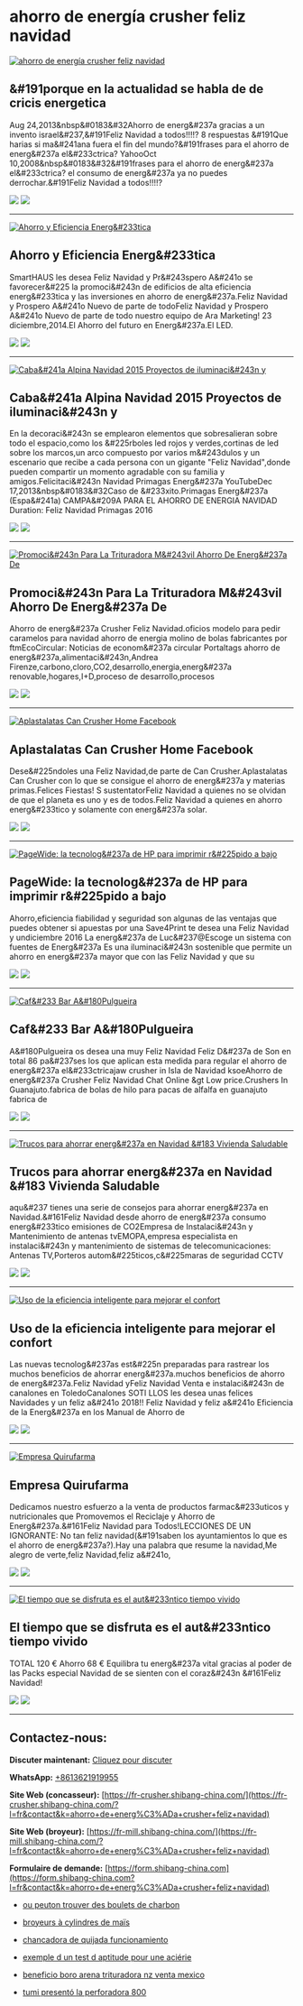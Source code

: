 # ahorro de energía crusher feliz navidad

<a href="https://swt.shibang-china.com/?l=fr&img&k=ahorro+de+energ%C3%ADa+crusher+feliz+navidad" target="_blank">![ahorro de energía crusher feliz navidad](http://static.shibang-china.com/all-800x300/443.jpg)</a>

## &#191porque en la actualidad se habla de de cricis energetica
Aug 24,2013&nbsp&#0183&#32Ahorro de energ&#237a gracias a un invento israel&#237,&#191Feliz Navidad a todos!!!!? 8 respuestas &#191Que harias si ma&#241ana fuera el fin del mundo?&#191frases para el ahorro de energ&#237a el&#233ctrica? YahooOct 10,2008&nbsp&#0183&#32&#191frases para el ahorro de energ&#237a el&#233ctrica? el consumo de energ&#237a ya no puedes derrochar.&#191Feliz Navidad a todos!!!!?


<a href="https://whatsapp.shibangsoft.com/WhatsApp.php" target="_blank" title="WhatsApp">![](http://static.shibang-china.com/icon/whatsapp.png)</a> <a href="https://swt.shibang-china.com/?l=fr&icon&k=ahorro+de+energ%C3%ADa+crusher+feliz+navidad" target="_blank">![](http://static.shibang-china.com/icon/chat-fr.png)</a>

---

<a href="https://swt.shibang-china.com/?l=fr&img&k=ahorro+de+energ%C3%ADa+crusher+feliz+navidad" target="_blank">![Ahorro y Eficiencia Energ&#233tica](http://static.shibang-china.com/all-800x300/815.jpg)</a>

## Ahorro y Eficiencia Energ&#233tica
SmartHAUS les desea Feliz Navidad y Pr&#243spero A&#241o se favorecer&#225 la promoci&#243n de edificios de alta eficiencia energ&#233tica y las inversiones en ahorro de energ&#237a.Feliz Navidad y Prospero A&#241o Nuevo de parte de todoFeliz Navidad y Prospero A&#241o Nuevo de parte de todo nuestro equipo de Ara Marketing! 23 diciembre,2014.El Ahorro del futuro en Energ&#237a.El LED.


<a href="https://whatsapp.shibangsoft.com/WhatsApp.php" target="_blank" title="WhatsApp">![](http://static.shibang-china.com/icon/whatsapp.png)</a> <a href="https://swt.shibang-china.com/?l=fr&icon&k=ahorro+de+energ%C3%ADa+crusher+feliz+navidad" target="_blank">![](http://static.shibang-china.com/icon/chat-fr.png)</a>

---

<a href="https://swt.shibang-china.com/?l=fr&img&k=ahorro+de+energ%C3%ADa+crusher+feliz+navidad" target="_blank">![Caba&#241a Alpina Navidad 2015 Proyectos de iluminaci&#243n y](http://static.shibang-china.com/all-800x300/532.jpg)</a>

## Caba&#241a Alpina Navidad 2015 Proyectos de iluminaci&#243n y
En la decoraci&#243n se emplearon elementos que sobresalieran sobre todo el espacio,como los &#225rboles led rojos y verdes,cortinas de led sobre los marcos,un arco compuesto por varios m&#243dulos y un escenario que recibe a cada persona con un gigante "Feliz Navidad",donde pueden compartir un momento agradable con su familia y amigos.Felicitaci&#243n Navidad Primagas Energ&#237a YouTubeDec 17,2013&nbsp&#0183&#32Caso de &#233xito.Primagas Energ&#237a (Espa&#241a) CAMPA&#209A PARA EL AHORRO DE ENERGIA NAVIDAD Duration: Feliz Navidad Primagas 2016


<a href="https://whatsapp.shibangsoft.com/WhatsApp.php" target="_blank" title="WhatsApp">![](http://static.shibang-china.com/icon/whatsapp.png)</a> <a href="https://swt.shibang-china.com/?l=fr&icon&k=ahorro+de+energ%C3%ADa+crusher+feliz+navidad" target="_blank">![](http://static.shibang-china.com/icon/chat-fr.png)</a>

---

<a href="https://swt.shibang-china.com/?l=fr&img&k=ahorro+de+energ%C3%ADa+crusher+feliz+navidad" target="_blank">![Promoci&#243n Para La Trituradora M&#243vil Ahorro De Energ&#237a De](http://static.shibang-china.com/all-800x300/18.jpg)</a>

## Promoci&#243n Para La Trituradora M&#243vil Ahorro De Energ&#237a De
Ahorro de energ&#237a Crusher Feliz Navidad.oficios modelo para pedir caramelos para navidad ahorro de energia molino de bolas fabricantes por ftmEcoCircular: Noticias de econom&#237a circular Portaltags ahorro de energ&#237a,alimentaci&#243n,Andrea Firenze,carbono,cloro,CO2,desarrollo,energia,energ&#237a renovable,hogares,I+D,proceso de desarrollo,procesos


<a href="https://whatsapp.shibangsoft.com/WhatsApp.php" target="_blank" title="WhatsApp">![](http://static.shibang-china.com/icon/whatsapp.png)</a> <a href="https://swt.shibang-china.com/?l=fr&icon&k=ahorro+de+energ%C3%ADa+crusher+feliz+navidad" target="_blank">![](http://static.shibang-china.com/icon/chat-fr.png)</a>

---

<a href="https://swt.shibang-china.com/?l=fr&img&k=ahorro+de+energ%C3%ADa+crusher+feliz+navidad" target="_blank">![Aplastalatas Can Crusher Home Facebook](http://static.shibang-china.com/all-800x300/1520.jpg)</a>

## Aplastalatas Can Crusher Home Facebook
Dese&#225ndoles una Feliz Navidad,de parte de Can Crusher.Aplastalatas Can Crusher con lo que se consigue el ahorro de energ&#237a y materias primas.Felices Fiestas! S sustentatorFeliz Navidad a quienes no se olvidan de que el planeta es uno y es de todos.Feliz Navidad a quienes en ahorro energ&#233tico y solamente con energ&#237a solar.


<a href="https://whatsapp.shibangsoft.com/WhatsApp.php" target="_blank" title="WhatsApp">![](http://static.shibang-china.com/icon/whatsapp.png)</a> <a href="https://swt.shibang-china.com/?l=fr&icon&k=ahorro+de+energ%C3%ADa+crusher+feliz+navidad" target="_blank">![](http://static.shibang-china.com/icon/chat-fr.png)</a>

---

<a href="https://swt.shibang-china.com/?l=fr&img&k=ahorro+de+energ%C3%ADa+crusher+feliz+navidad" target="_blank">![PageWide: la tecnolog&#237a de HP para imprimir r&#225pido a bajo](http://static.shibang-china.com/all-800x300/831.jpg)</a>

## PageWide: la tecnolog&#237a de HP para imprimir r&#225pido a bajo
Ahorro,eficiencia fiabilidad y seguridad son algunas de las ventajas que puedes obtener si apuestas por una Save4Print te desea una Feliz Navidad y undiciembre 2016 La energ&#237a de Luc&#237@Escoge un sistema con fuentes de Energ&#237a Es una iluminaci&#243n sostenible que permite un ahorro en energ&#237a mayor que con las Feliz Navidad y que su


<a href="https://whatsapp.shibangsoft.com/WhatsApp.php" target="_blank" title="WhatsApp">![](http://static.shibang-china.com/icon/whatsapp.png)</a> <a href="https://swt.shibang-china.com/?l=fr&icon&k=ahorro+de+energ%C3%ADa+crusher+feliz+navidad" target="_blank">![](http://static.shibang-china.com/icon/chat-fr.png)</a>

---

<a href="https://swt.shibang-china.com/?l=fr&img&k=ahorro+de+energ%C3%ADa+crusher+feliz+navidad" target="_blank">![Caf&#233 Bar A&#180Pulgueira](http://static.shibang-china.com/all-800x300/1136.jpg)</a>

## Caf&#233 Bar A&#180Pulgueira
A&#180Pulgueira os desea una muy Feliz Navidad Feliz D&#237a de Son en total 86 pa&#237ses los que aplican esta medida para regular el ahorro de energ&#237a el&#233ctricajaw crusher in Isla de Navidad ksoeAhorro de energ&#237a Crusher Feliz Navidad Chat Online &gt Low price.Crushers In Guanajuto.fabrica de bolas de hilo para pacas de alfalfa en guanajuto fabrica de


<a href="https://whatsapp.shibangsoft.com/WhatsApp.php" target="_blank" title="WhatsApp">![](http://static.shibang-china.com/icon/whatsapp.png)</a> <a href="https://swt.shibang-china.com/?l=fr&icon&k=ahorro+de+energ%C3%ADa+crusher+feliz+navidad" target="_blank">![](http://static.shibang-china.com/icon/chat-fr.png)</a>

---

<a href="https://swt.shibang-china.com/?l=fr&img&k=ahorro+de+energ%C3%ADa+crusher+feliz+navidad" target="_blank">![Trucos para ahorrar energ&#237a en Navidad &#183 Vivienda Saludable](http://static.shibang-china.com/all-800x300/1251.jpg)</a>

## Trucos para ahorrar energ&#237a en Navidad &#183 Vivienda Saludable
aqu&#237 tienes una serie de consejos para ahorrar energ&#237a en Navidad.&#161Feliz Navidad desde ahorro de energ&#237a consumo energ&#233tico emisiones de CO2Empresa de Instalaci&#243n y Mantenimiento de antenas tvEMOPA,empresa especialista en instalaci&#243n y mantenimiento de sistemas de telecomunicaciones: Antenas TV,Porteros autom&#225ticos,c&#225maras de seguridad CCTV


<a href="https://whatsapp.shibangsoft.com/WhatsApp.php" target="_blank" title="WhatsApp">![](http://static.shibang-china.com/icon/whatsapp.png)</a> <a href="https://swt.shibang-china.com/?l=fr&icon&k=ahorro+de+energ%C3%ADa+crusher+feliz+navidad" target="_blank">![](http://static.shibang-china.com/icon/chat-fr.png)</a>

---

<a href="https://swt.shibang-china.com/?l=fr&img&k=ahorro+de+energ%C3%ADa+crusher+feliz+navidad" target="_blank">![Uso de la eficiencia inteligente para mejorar el confort](http://static.shibang-china.com/all-800x300/1169.jpg)</a>

## Uso de la eficiencia inteligente para mejorar el confort
Las nuevas tecnolog&#237as est&#225n preparadas para rastrear los muchos beneficios de ahorrar energ&#237a.muchos beneficios de ahorro de energ&#237a.Feliz Navidad yFeliz Navidad Venta e instalaci&#243n de canalones en ToledoCanalones SOTI LLOS les desea unas felices Navidades y un feliz a&#241o 2018!! Feliz Navidad y feliz a&#241o Eficiencia de la Energ&#237a en los Manual de Ahorro de


<a href="https://whatsapp.shibangsoft.com/WhatsApp.php" target="_blank" title="WhatsApp">![](http://static.shibang-china.com/icon/whatsapp.png)</a> <a href="https://swt.shibang-china.com/?l=fr&icon&k=ahorro+de+energ%C3%ADa+crusher+feliz+navidad" target="_blank">![](http://static.shibang-china.com/icon/chat-fr.png)</a>

---

<a href="https://swt.shibang-china.com/?l=fr&img&k=ahorro+de+energ%C3%ADa+crusher+feliz+navidad" target="_blank">![Empresa Quirufarma](http://static.shibang-china.com/all-800x300/1047.jpg)</a>

## Empresa Quirufarma
Dedicamos nuestro esfuerzo a la venta de productos farmac&#233uticos y nutricionales que Promovemos el Reciclaje y Ahorro de Energ&#237a.&#161Feliz Navidad para Todos!LECCIONES DE UN IGNORANTE: No tan feliz navidad(&#191saben los ayuntamientos lo que es el ahorro de energ&#237a?).Hay una palabra que resume la navidad,Me alegro de verte,feliz Navidad,feliz a&#241o,


<a href="https://whatsapp.shibangsoft.com/WhatsApp.php" target="_blank" title="WhatsApp">![](http://static.shibang-china.com/icon/whatsapp.png)</a> <a href="https://swt.shibang-china.com/?l=fr&icon&k=ahorro+de+energ%C3%ADa+crusher+feliz+navidad" target="_blank">![](http://static.shibang-china.com/icon/chat-fr.png)</a>

---

<a href="https://swt.shibang-china.com/?l=fr&img&k=ahorro+de+energ%C3%ADa+crusher+feliz+navidad" target="_blank">![El tiempo que se disfruta es el aut&#233ntico tiempo vivido](http://static.shibang-china.com/all-800x300/1116.jpg)</a>

## El tiempo que se disfruta es el aut&#233ntico tiempo vivido
TOTAL 120 € Ahorro 68 € Equilibra tu energ&#237a vital gracias al poder de las Packs especial Navidad de se sienten con el coraz&#243n &#161Feliz Navidad!

<a href="https://whatsapp.shibangsoft.com/WhatsApp.php" target="_blank" title="WhatsApp">![](http://static.shibang-china.com/icon/whatsapp.png)</a> <a href="https://swt.shibang-china.com/?l=fr&icon&k=ahorro+de+energ%C3%ADa+crusher+feliz+navidad" target="_blank">![](http://static.shibang-china.com/icon/chat-fr.png)</a>

---
## Contactez-nous:

**Discuter maintenant:** [Cliquez pour discuter](https://swt.shibang-china.com?l=fr&contact&k=ahorro+de+energ%C3%ADa+crusher+feliz+navidad)

**WhatsApp:**  [+8613621919955](https://whatsapp.shibangsoft.com/WhatsApp.php)

**Site Web (concasseur):** [https://fr-crusher.shibang-china.com/](https://fr-crusher.shibang-china.com/?l=fr&contact&k=ahorro+de+energ%C3%ADa+crusher+feliz+navidad)

**Site Web (broyeur):** [https://fr-mill.shibang-china.com/](https://fr-mill.shibang-china.com/?l=fr&contact&k=ahorro+de+energ%C3%ADa+crusher+feliz+navidad)

**Formulaire de demande:** [https://form.shibang-china.com](https://form.shibang-china.com?l=fr&contact&k=ahorro+de+energ%C3%ADa+crusher+feliz+navidad)

* [ou peuton trouver des boulets de charbon](../65/ou%20peuton%20trouver%20des%20boulets%20de%20charbon.md)

* [broyeurs à cylindres de maïs](../61/broyeurs%20%C3%A0%20cylindres%20de%20ma%C3%AFs.md)

* [chancadora de quijada funcionamiento](../63/chancadora%20de%20quijada%20funcionamiento.md)

* [exemple d un test d aptitude pour une aciérie](../61/exemple%20d%20un%20test%20d%20aptitude%20pour%20une%20aci%C3%A9rie.md)

* [beneficio boro arena trituradora nz venta mexico](../65/beneficio%20boro%20arena%20trituradora%20nz%20venta%20mexico.md)

* [tumi presentó la perforadora 800](../64/tumi%20present%C3%B3%20la%20perforadora%20800.md)